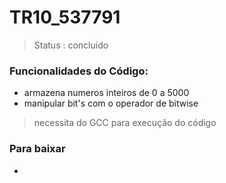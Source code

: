 <h1>TR10_537791</h1>

> Status : concluido

### Funcionalidades do Código: 
+ armazena numeros inteiros de 0 a 5000
+  manipular bit's com o operador de bitwise

> necessita do GCC para execução do código

### Para baixar 
+ 

